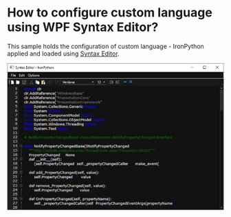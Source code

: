 # How to configure custom language using WPF Syntax Editor?

This sample holds the configuration of custom language - IronPython applied and loaded using [Syntax Editor](https://help.syncfusion.com/wpf/syntax-editor/getting-started).

![Syntax Editor with custom language](Images/output.png)
